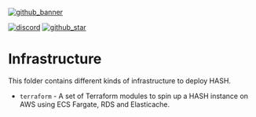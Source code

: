 [github_banner]: https://hash.dev/?utm_medium=organic&utm_source=github_readme_hash-repo_infra
[github_star]: https://github.com/hashintel/hash/tree/main/infra#
[discord]: https://hash.ai/discord?utm_medium=organic&utm_source=github_readme_hash-repo_infra

[![github_banner](https://user-images.githubusercontent.com/6226576/208707231-4dd2897e-5b6c-450d-890a-926d451bb06d.png)][github_banner]

[![discord](https://img.shields.io/discord/840573247803097118)][discord] [![github_star](https://img.shields.io/github/stars/hashintel/hash?label=Star%20on%20GitHub&style=social)][github_star]

# Infrastructure

This folder contains different kinds of infrastructure to deploy HASH.

- `terraform` - A set of Terraform modules to spin up a HASH instance on AWS using ECS Fargate, RDS and Elasticache.
